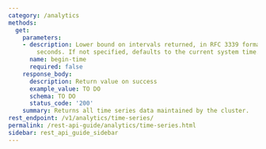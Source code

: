 ```yaml
---
category: /analytics
methods:
  get:
    parameters:
    - description: Lower bound on intervals returned, in RFC 3339 format or epoch
        seconds. If not specified, defaults to the current system time.
      name: begin-time
      required: false
    response_body:
      description: Return value on success
      example_value: TO DO
      schema: TO DO
      status_code: '200'
    summary: Returns all time series data maintained by the cluster.
rest_endpoint: /v1/analytics/time-series/
permalink: /rest-api-guide/analytics/time-series.html
sidebar: rest_api_guide_sidebar
---
```

